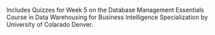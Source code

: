 Includes Quizzes for Week 5 on the Database Management Essentials Course in Data Warehousing for Business Intelligence Specialization by University of Colarado Denver.